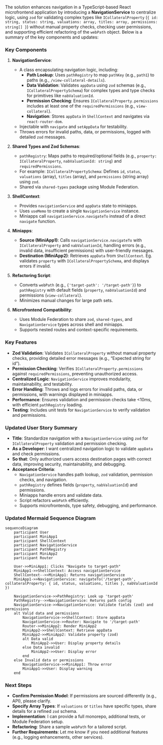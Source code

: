 The solution enhances navigation in a TypeScript-based React microfrontend application by introducing a **NavigationService** to centralize logic, using `zod` for validating complex types like `ICollateralProperty` (`{ id: string, status: string, valuations: array, titles: array, permissions: string[] }`) without manual property checks, checking user permissions, and supporting efficient refactoring of the `webPath` object. Below is a summary of the key components and updates:

### Key Components
1. **NavigationService**:
   - A class encapsulating navigation logic, including:
     - **Path Lookup**: Uses `pathRegistry` to map `pathKey` (e.g., `path1`) to paths (e.g., `/view-collateral-details`).
     - **Data Validation**: Validates `appData` using `zod` schemas (e.g., `ICollateralPropertySchema`) for complex types and type checks for primitives like `nabValuationId`.
     - **Permission Checking**: Ensures `ICollateralProperty.permissions` includes at least one of the `requiredPermissions` (e.g., `view-collateral`).
     - **Navigation**: Stores `appData` in `ShellContext` and navigates via `react-router-dom`.
   - Injectable with `navigate` and `setAppData` for testability.
   - Throws errors for invalid paths, data, or permissions, logged with detailed `zod` messages.

2. **Shared Types and Zod Schemas**:
   - `pathRegistry`: Maps paths to required/optional fields (e.g., `property: ICollateralProperty`, `nabValuationId: string`) and `requiredPermissions`.
   - For example: `ICollateralPropertySchema`: Defines `id`, `status`, `valuations` (array), `titles` (array), and `permissions` (string array) using `zod`.
   - Shared via `shared-types` package using Module Federation.

3. **ShellContext**:
   - Provides `navigationService` and `appData` state to miniapps.
   - Uses `useMemo` to create a single `NavigationService` instance.
   - Miniapps call `navigationService.navigateTo` instead of a direct `navigate` function.

4. **Miniapps**:
   - **Source (MiniApp1)**: Calls `navigationService.navigateTo` with `ICollateralProperty` and `nabValuationId`, handling errors (e.g., invalid data, insufficient permissions) with user-friendly messages.
   - **Destination (MiniApp2)**: Retrieves `appData` from `ShellContext`. Eg. validates `property` with `ICollateralPropertySchema`, and displays errors if invalid.

5. **Refactoring Script**:
   - Converts `webPath` (e.g., `{'target-path': '/target-path'}`) to `pathRegistry` with default fields (`property`, `nabValuationId`) and permissions (`view-collateral`).
   - Minimizes manual changes for large path sets.

6. **Microfrontend Compatibility**:
   - Uses Module Federation to share `zod`, `shared-types`, and `NavigationService` types across shell and miniapps.
   - Supports nested routes and context-specific requirements.

### Key Features
- **Zod Validation**: Validates `ICollateralProperty` without manual property checks, providing detailed error messages (e.g., “Expected string for id”).
- **Permission Checking**: Verifies `ICollateralProperty.permissions` against `requiredPermissions`, preventing unauthorized access.
- **Centralized Logic**: `NavigationService` improves modularity, maintainability, and testability.
- **Error Handling**: Throws and logs errors for invalid paths, data, or permissions, with warnings displayed in miniapps.
- **Performance**: Ensures validation and permission checks take <10ms, with efficient `pathRegistry` loading.
- **Testing**: Includes unit tests for `NavigationService` to verify validation and permissions.

### Updated User Story Summary
- **Title**: Standardize navigation with a `NavigationService` using `zod` for `ICollateralProperty` validation and permission checking.
- **As a Developer**: I want centralized navigation logic to validate `appData` and check permissions.
- **So that**: Only authorized users access destination pages with correct data, improving security, maintainability, and debugging.
- **Acceptance Criteria**:
  - `NavigationService` handles path lookup, `zod` validation, permission checks, and navigation.
  - `pathRegistry` defines fields (`property`, `nabValuationId`) and permissions.
  - Miniapps handle errors and validate data.
  - Script refactors `webPath` efficiently.
  - Supports microfrontends, type safety, debugging, and performance.

### Updated Mermaid Sequence Diagram
```mermaid
sequenceDiagram
    participant User
    participant MiniApp1
    participant ShellContext
    participant NavigationService
    participant PathRegistry
    participant MiniApp2
    participant Router

    User->>MiniApp1: Clicks "Navigate to target-path"
    MiniApp1->>ShellContext: Access navigationService
    ShellContext-->>MiniApp1: Returns navigationService
    MiniApp1->>NavigationService: navigateTo('/target-path', collateralProperty: { id, status, valuations, titles }, nabValuationId })
    
    NavigationService->>PathRegistry: Look up 'target-path'
    PathRegistry-->>NavigationService: Returns path config
    NavigationService->>NavigationService: Validate fields (zod) and permissions
    alt Valid data and permissions
        NavigationService->>ShellContext: Store appData
        NavigationService->>Router: Navigate to '/target-path'
        Router->>MiniApp2: Render MiniApp2
        MiniApp2->>ShellContext: Retrieve appData
        MiniApp2->>MiniApp2: Validate property (zod)
        alt Data valid
            MiniApp2->>User: Display property details
        else Data invalid
            MiniApp2->>User: Display error
        end
    else Invalid data or permissions
        NavigationService->>MiniApp1: Throw error
        MiniApp1->>User: Display warning
    end
```

### Next Steps
- **Confirm Permission Model**: If permissions are sourced differently (e.g., API), please clarify.
- **Specify Array Types**: If `valuations` or `titles` have specific types, share details for a refined `zod` schema.
- **Implementation**: I can provide a full monorepo, additional tests, or Module Federation setup.
- **Refactoring**: Share a sample `webPath` for a tailored script.
- **Further Requirements**: Let me know if you need additional features (e.g., logging enhancements, other services).
